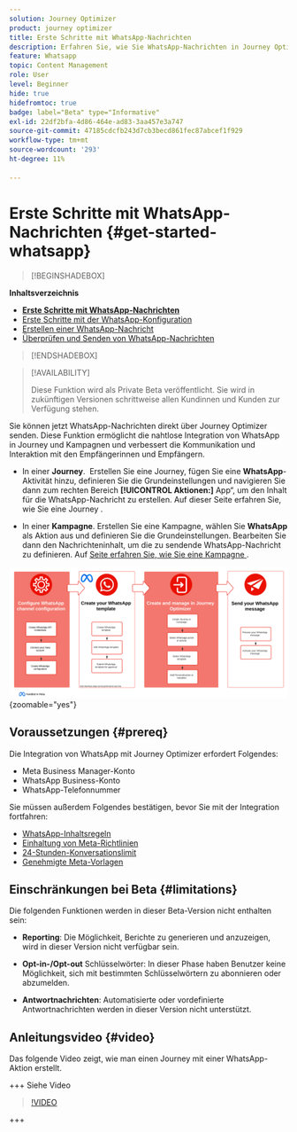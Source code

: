 ```yaml
---
solution: Journey Optimizer
product: journey optimizer
title: Erste Schritte mit WhatsApp-Nachrichten
description: Erfahren Sie, wie Sie WhatsApp-Nachrichten in Journey Optimizer erstellen und senden.
feature: Whatsapp
topic: Content Management
role: User
level: Beginner
hide: true
hidefromtoc: true
badge: label="Beta" type="Informative"
exl-id: 22df2bfa-4d86-464e-ad83-3aa457e3a747
source-git-commit: 47185cdcfb243d7cb3becd861fec87abcef1f929
workflow-type: tm+mt
source-wordcount: '293'
ht-degree: 11%

---
```


# Erste Schritte mit WhatsApp-Nachrichten {#get-started-whatsapp}

>[!BEGINSHADEBOX]

**Inhaltsverzeichnis**

* **[Erste Schritte mit WhatsApp-Nachrichten](get-started-whatsapp.md)**
* [Erste Schritte mit der WhatsApp-Konfiguration](whatsapp-configuration.md)
* [Erstellen einer WhatsApp-Nachricht](create-whatsapp.md)
* [Überprüfen und Senden von WhatsApp-Nachrichten](send-whatsapp.md)

>[!ENDSHADEBOX]

>[!AVAILABILITY]
>
>Diese Funktion wird als Private Beta veröffentlicht. Sie wird in zukünftigen Versionen schrittweise allen Kundinnen und Kunden zur Verfügung stehen.

Sie können jetzt WhatsApp-Nachrichten direkt über Journey Optimizer senden. Diese Funktion ermöglicht die nahtlose Integration von WhatsApp in Journey und Kampagnen und verbessert die Kommunikation und Interaktion mit den Empfängerinnen und Empfängern.

* In einer **Journey**.  Erstellen Sie eine Journey, fügen Sie eine **WhatsApp**-Aktivität hinzu, definieren Sie die Grundeinstellungen und navigieren Sie dann zum rechten Bereich **[!UICONTROL Aktionen:]** App“, um den Inhalt für die WhatsApp-Nachricht zu erstellen. Auf dieser Seite erfahren Sie, wie Sie eine Journey [](../building-journeys/journey-gs.md).

* In einer **Kampagne**. Erstellen Sie eine Kampagne, wählen Sie **WhatsApp** als Aktion aus und definieren Sie die Grundeinstellungen. Bearbeiten Sie dann den Nachrichteninhalt, um die zu sendende WhatsApp-Nachricht zu definieren. Auf [ Seite erfahren Sie, wie Sie eine Kampagne ](../campaigns/create-campaign.md#configure).

![](assets/do-not-localize/whatsapp-beta.png){zoomable="yes"}

## Voraussetzungen {#prereq}

Die Integration von WhatsApp mit Journey Optimizer erfordert Folgendes:

* Meta Business Manager-Konto
* WhatsApp Business-Konto
* WhatsApp-Telefonnummer

Sie müssen außerdem Folgendes bestätigen, bevor Sie mit der Integration fortfahren:

* [WhatsApp-Inhaltsregeln](https://www.whatsapp.com/legal/messaging-guidelines)
* [Einhaltung von Meta-Richtlinien](https://www.whatsapp.com/legal)
* [24-Stunden-Konversationslimit](https://developers.facebook.com/docs/whatsapp/messaging-limits/)
* [Genehmigte Meta-Vorlagen](https://developers.facebook.com/docs/whatsapp/message-templates/guidelines/)

## Einschränkungen bei Beta {#limitations}

Die folgenden Funktionen werden in dieser Beta-Version nicht enthalten sein:

* **Reporting**: Die Möglichkeit, Berichte zu generieren und anzuzeigen, wird in dieser Version nicht verfügbar sein.

* **Opt-in-/Opt-out** Schlüsselwörter: In dieser Phase haben Benutzer keine Möglichkeit, sich mit bestimmten Schlüsselwörtern zu abonnieren oder abzumelden.

* **Antwortnachrichten**: Automatisierte oder vordefinierte Antwortnachrichten werden in dieser Version nicht unterstützt.

## Anleitungsvideo {#video}


Das folgende Video zeigt, wie man einen Journey mit einer WhatsApp-Aktion erstellt.

+++ Siehe Video

>[!VIDEO](https://video.tv.adobe.com/v/3451621?learn=on)

+++
